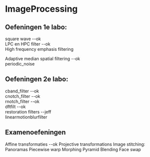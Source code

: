 # ImageProcessing

## Oefeningen 1e labo: 
square wave --ok \
LPC en HPC filter --ok \
High frequency emphasis filtering 

Adaptive median spatial filtering --ok \
periodic_noise 
 
## Oefeningen 2e labo: 
cband_filter --ok \
cnotch_filter --ok \
rnotch_filter --ok \
dftfilt --ok \
restoration filters --jeff \
linearmotionblurfilter 

## Examenoefeningen
Affine transformaties --ok
Projective transformations
Image stitching: Panoramas
Piecewise warp
Morphing
Pyramid Blending
Face swap

